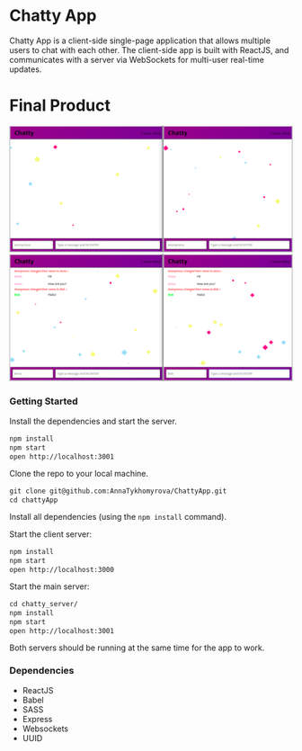 Chatty App
=====================

Chatty App is a client-side single-page application that allows multiple users to chat with each other. The client-side app is built with ReactJS, and communicates with a server via WebSockets for multi-user real-time updates.

# Final Product
!["Screenshot of two users connected to app."](https://github.com/AnnaTykhomyrova/ChattyApp/blob/master/docs/Screenshot%20from%202019-07-05%2015-49-42.png)
!["Screenshot of each user can change name and can have random color of username."](https://github.com/AnnaTykhomyrova/ChattyApp/blob/master/docs/Screenshot%20from%202019-07-05%2015-54-06.png)

### Getting Started

Install the dependencies and start the server.
```
npm install
npm start
open http://localhost:3001
```

Clone the repo to your local machine.
```
git clone git@github.com:AnnaTykhomyrova/ChattyApp.git
cd chattyApp
```
Install all dependencies (using the `npm install` command).

Start the client server:
```
npm install
npm start
open http://localhost:3000
```

Start the main server:
```
cd chatty_server/
npm install
npm start
open http://localhost:3001
```
Both servers should be running at the same time for the app to work.

### Dependencies

* ReactJS
* Babel
* SASS
* Express
* Websockets
* UUID
